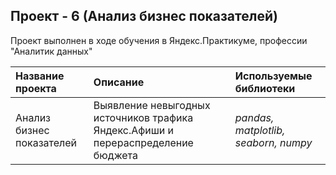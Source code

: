 ## Проект - 6 (Анализ бизнес показателей)
Проект выполнен в ходе обучения в Яндекс.Практикуме, профессии "Аналитик данных"

| Название проекта | Описание | Используемые библиотеки | 
| :---------------------- | :---------------------- | :---------------------- |
| Анализ бизнес показателей | Выявление невыгодных источников трафика Яндекс.Афиши и перераспределение бюджета | *pandas, matplotlib, seaborn, numpy* |
